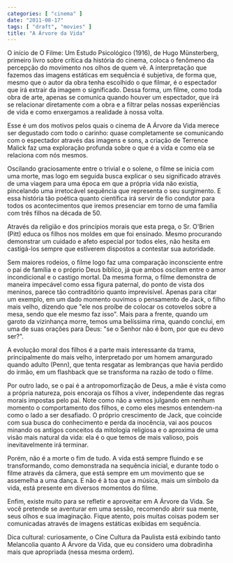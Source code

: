 ```yaml
---
categories: [ "cinema" ]
date: "2011-08-17"
tags: [ "draft", "movies" ]
title: "A Árvore da Vida"
---
```

O início de O Filme: Um Estudo Psicológico (1916), de Hugo Münsterberg,
primeiro livro sobre crítica da história do cinema, coloca o fenômeno
da percepção do movimento nos olhos de quem vê. A interpretação que
fazemos das imagens estáticas em sequência é subjetiva, de forma que,
mesmo que o autor da obra tenha escolhido o que filmar, é o espectador
que irá extrair da imagem o significado. Dessa forma, um filme, como
toda obra de arte, apenas se comunica quando houver um espectador,
que irá se relacionar diretamente com a obra e a filtrar pelas nossas
experiências de vida e como enxergamos a realidade à nossa volta.

Esse é um dos motivos pelos quais o cinema de A Árvore da Vida merece
ser degustado com todo o carinho: quase completamente se comunicando
com o espectador através das imagens e sons, a criação de Terrence
Malick faz uma exploração profunda sobre o que é a vida e como ela
se relaciona com nós mesmos.

Oscilando graciosamente entre o trivial e o solene, o filme se inicia
com uma morte, mas logo em seguida busca explicar o seu significado
através de uma viagem para uma época em que a própria vida não
existia, pincelando uma irretocável sequência que representa o seu
surgimento. E essa história tão poética quanto científica irá servir
de fio condutor para todos os acontecimentos que iremos presenciar em
torno de uma família com três filhos na década de 50.

Através da religião e dos princípios morais que esta prega, o
Sr. O'Brien (Pitt) educa os filhos nos moldes em que foi ensinado. Mesmo
procurando demonstrar um cuidado e afeto especial por todos eles, não
hesita em castigá-los sempre que estiverem dispostos a contestar sua
autoridade.

Sem maiores rodeios, o filme logo faz uma comparação inconsciente
entre o pai de família e o próprio Deus bíblico, já que ambos oscilam
entre o amor incondicional e o castigo mortal. Da mesma forma, o filme
demonstra de maneira impecável como essa figura paternal, do ponto de
vista dos meninos, parece tão contraditório quanto imprevisível. Apenas
para citar um exemplo, em um dado momento ouvimos o pensamento de Jack,
o filho mais velho, dizendo que "ele nos proíbe de colocar os cotovelos
sobre a mesa, sendo que ele mesmo faz isso". Mais para a frente, quando um
garoto da vizinhança morre, temos uma belíssima rima, quando conclui,
em uma de suas orações para Deus: "se o Senhor não é bom, por que
eu devo ser?".

A evolução moral dos filhos é a parte mais interessante da trama,
principalmente do mais velho, interpretado por um homem amargurado quando
adulto (Penn), que tenta resgatar as lembranças que havia perdido do
irmão, em um flashback que se transforma na razão de todo o filme.

Por outro lado, se o pai é a antropomorfização de Deus, a mãe
é vista como a própria natureza, pois encoraja os filhos a viver,
independente das regras morais impostas pelo pai. Note como não a vemos
julgando em nenhum momento o comportamento dos filhos, e como eles mesmos
entendem-na como o lado a ser desafiado. O próprio crescimento de Jack,
que coincide com sua busca do conhecimento e perda da inocência, vai aos
poucos minando os antigos conceitos da mitologia religiosa e o aproxima
de uma visão mais natural da vida: ela é o que temos de mais valioso,
pois inevitavelmente irá terminar.

Porém, não é a morte o fim de tudo. A vida está sempre fluindo e se
transformando, como demonstrada na sequência inicial, e durante todo
o filme através da câmera, que está sempre em um movimento que se
assemelha a uma dança. E não é à toa que a música, mais um símbolo
da vida, está presente em diversos momentos do filme.

Enfim, existe muito para se refletir e aproveitar em A Árvore da Vida. Se
você pretende se aventurar em uma sessão, recomendo abrir sua mente,
seus olhos e sua imaginação. Fique atento, pois muitas coisas podem
ser comunicadas através de imagens estáticas exibidas em sequência.

Dica cultural: curiosamente, o Cine Cultura da Paulista está exibindo
tanto Melancolia quanto A Árvore da Vida, que eu considero uma dobradinha
mais que apropriada (nessa mesma ordem).

